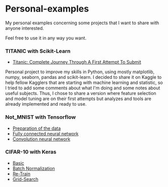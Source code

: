 # Personal-examples
My personal examples concerning some projects that I want to share with anyone interested.

Feel free to use it in any way you want.


### TITANIC with Scikit-Learn
- [Titanic: Complete Journey Through A First Attempt To Submit](https://github.com/Jules-Diez/Personal-examples/blob/master/Titanic%20Complete%20Journey%20Through%20A%20First%20Attempt%20To%20Submit.ipynb)

Personal project to improve my skills in Python, using mostly matplotlib, numpy, seaborn, pandas and scikit-learn.
I decided to share it on Kaggle to help fellow Kagglers that are starting with machine learning and statistic, so I tried to add some comments about what I'm doing and some notes about useful subjects. Thus, I chose to share a version where feature selection and model tuning are on their first attempts but analyzes and tools are already implemented and ready to use. 

### Not_MNIST with Tensorflow

 - [Preparation of the data](https://github.com/Jules-Diez/Personal-examples/blob/master/NOTMNIST/Preparation.ipynb)
 - [Fully connected neural network](https://github.com/Jules-Diez/Personal-examples/blob/master/NOTMNIST/Fully_connected.ipynb)
 - [Convolution neural network](https://github.com/Jules-Diez/Personal-examples/blob/master/NOTMNIST/Convolution.ipynb)

### CIFAR-10 with Keras

- [Basic](https://github.com/Jules-Diez/Personal-examples/blob/master/CIFAR10/Keras_CIFAR10_basic.py)
- [Batch Normalization](https://github.com/Jules-Diez/Personal-examples/blob/master/CIFAR10/Keras_CIFAR10_batchnorm.py)
- [Re-Train](https://github.com/Jules-Diez/Personal-examples/blob/master/CIFAR10/Keras_CIFAR10_batchnorm_retrain.pyb)
- [Grid-Search](https://github.com/Jules-Diez/Personal-examples/blob/master/CIFAR10/Keras_CIFAR10_gridsearch.py)

